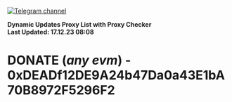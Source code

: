 [![Telegram channel](https://img.shields.io/endpoint?url=https://runkit.io/damiankrawczyk/telegram-badge/branches/master?url=https://t.me/n4z4v0d)](https://t.me/n4z4v0d) 

**Dynamic Updates Proxy List with Proxy Checker**  
**Last Updated: 17.12.23 08:08**

# DONATE (_any evm_) - 0xDEADf12DE9A24b47Da0a43E1bA70B8972F5296F2
